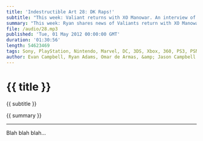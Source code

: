 ```yaml
---
title: 'Indestructible Art 28: DK Raps!'
subtitle: "This week: Valiant returns with XO Manowar. An interview of Grant Morrison in this month's Playboy. Nintendo's recent financial woes. Sony's newly announced Battle Royale. Lone Survivor. Avengers v XMen Versus. Story in games. Walking Dead Ep1."
summary: "This week: Ryan shares news of Valiants return with XO Manowar, and an interview of Grant Morrison in this month's Playboy. Omar and Evan discuss Nintendo's recent financial woes, Sony's newly announced Battle Royale, and 2D survival horror game Lone Survivor. Ryan doesn't think the new Versus book is any good. The crew weighs in on Story in Games. Omar played the new Walking Dead game from Tell Tale, and thinks is a good start for the series. Ryan teases at an upcoming Avengers review cast."
file: /audio/28.mp3
published: 'Tue, 01 May 2012 00:00:00 GMT'
duration: '01:30:56'
length: 54623469
tags: Sony, PlayStation, Nintendo, Marvel, DC, 3DS, Xbox, 360, PS3, PSN, XBLA, Video Games, Comics, Games, Indestructible Art, Walking Dead, Grant Morrison, Batman, Lone Survivor, Awesomenaughts, Capcom, Battle Royale, Manowar, Avengers, Avengers v Xmen, Versus
author: Evan Campbell, Ryan Adams, Omar de Armas, &amp; Jason Campbell
---
```


# {{ title }}

{{ subtitle }}

{{ summary }}

- - -

Blah blah blah...
